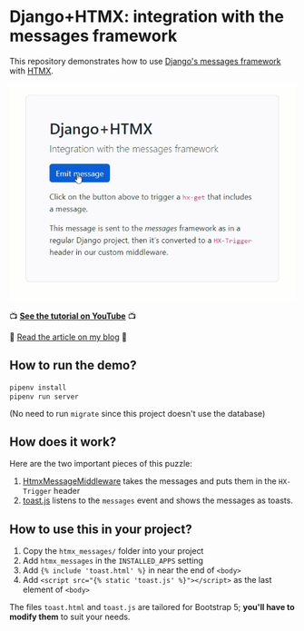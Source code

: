 Django+HTMX: integration with the messages framework
===

This repository demonstrates how to use [Django's messages framework](https://docs.djangoproject.com/en/4.1/ref/contrib/messages/) with [HTMX](https://htmx.org/).

<p align="center">
  <a href="https://youtu.be/I5_g7XYyemQ" target="_blank">
    <img alt="Django+HTMX: integration with the messages framework" src="django-htmx-messages-framework.gif">
  </a>
</p>

:tv: **[See the tutorial on YouTube](https://youtu.be/I5_g7XYyemQ)** :tv:

:newspaper: [Read the article on my blog](https://blog.benoitblanchon.fr/django-htmx-messages-framework/) :newspaper: 


## How to run the demo?

```
pipenv install
pipenv run server
```

(No need to run `migrate` since this project doesn't use the database)

## How does it work?

Here are the two important pieces of this puzzle:

1. [HtmxMessageMiddleware](/htmx_messages/middleware.py) takes the messages and puts them in the `HX-Trigger` header
2. [toast.js](/htmx_messages/static/toasts.js) listens to the `messages` event and shows the messages as toasts.

## How to use this in your project?

1. Copy the `htmx_messages/` folder into your project
2. Add `htmx_messages` in the `INSTALLED_APPS` setting
3. Add `{% include 'toast.html' %}` in near the end of `<body>`
4. Add `<script src="{% static 'toast.js' %}"></script>` as the last element of `<body>`

The files `toast.html` and `toast.js` are tailored for Bootstrap 5; **you'll have to modify them** to suit your needs.